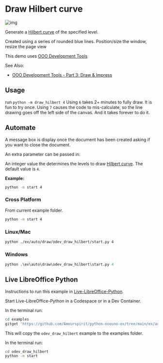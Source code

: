 # Draw Hilbert curve

![img](https://upload.wikimedia.org/wikipedia/commons/0/06/Hilbert_curve_3.svg)

Generate a [Hilbert curve] of the specified level.

Created using a series of rounded blue lines.
Position/size the window, resize the page view

This demo uses [OOO Development Tools]

See Also:

- [OOO Development Tools - Part 3: Draw & Impress](https://python-ooo-dev-tools.readthedocs.io/en/latest/odev/part3/index.html)

## Usage

run `python -m draw_hilbert 4`
Using `6` takes  2+ minutes to fully draw. It is fun to try once.
Using `7` causes the code to mis-calculate, so the line drawing goes off the left side of the canvas.
And it takes forever to do it.

## Automate

A message box is display once the document has been created asking if you want to close the document.

An extra parameter can be passed in:

An integer value the determines the levels to draw [Hilbert curve]. The default value is `4`.

**Example:**

```sh
python -m start 4
```

### Cross Platform

From current example folder.

```sh
python -m start 4
```

### Linux/Mac

```sh
python ./ex/auto/draw/odev_draw_hilbert/start.py 4
```

### Windows

```ps
python .\ex\auto\draw\odev_draw_hilbert\start.py 4
```

## Live LibreOffice Python

Instructions to run this example in [Live-LibreOffice-Python](https://github.com/Amourspirit/live-libreoffice-python).

Start Live-LibreOffice-Python in a Codespace or in a Dev Container.

In the terminal run:

```bash
cd examples
gitget 'https://github.com/Amourspirit/python-ooouno-ex/tree/main/ex/auto/draw/odev_draw_hilbert'
```

This will copy the `odev_draw_hilbert` example to the examples folder.

In the terminal run:

```bash
cd odev_draw_hilbert
python -m start
```

[Hilbert curve]: https://en.wikipedia.org/wiki/Hilbert_curve
[OOO Development Tools]: https://python-ooo-dev-tools.readthedocs.io/en/latest/